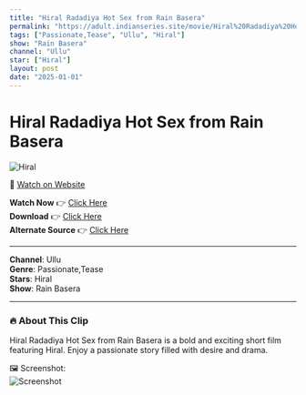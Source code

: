 ```yaml
---
title: "Hiral Radadiya Hot Sex from Rain Basera"
permalink: "https://adult.indianseries.site/movie/Hiral%20Radadiya%20Hot%20Sex%20from%20Rain%20Basera"
tags: ["Passionate,Tease", "Ullu", "Hiral"]
show: "Rain Basera"
channel: "Ullu"
star: ["Hiral"]
layout: post
date: "2025-01-01"
---
```


# Hiral Radadiya Hot Sex from Rain Basera

![Hiral](https://shorts.desisins.com/wp-content/uploads/2023/05/Hiral-Radadiya-Rain-Basera-Ullu-Hot-Scene-shorts.desisins.com_.jpg)

🔗 [Watch on Website](https://adult.indianseries.site/movie/Hiral%20Radadiya%20Hot%20Sex%20from%20Rain%20Basera)

**Watch Now** 👉 [Click Here](https://adult.indianseries.site/movie/Hiral%20Radadiya%20Hot%20Sex%20from%20Rain%20Basera)  
**Download** 👉 [Click Here](https://adult.indianseries.site/movie/Hiral%20Radadiya%20Hot%20Sex%20from%20Rain%20Basera)  
**Alternate Source** 👉 [Click Here](https://adult.indianseries.site/movie/Hiral%20Radadiya%20Hot%20Sex%20from%20Rain%20Basera)

---

**Channel**: Ullu  
**Genre**: Passionate,Tease  
**Stars**: Hiral  
**Show**: Rain Basera

---

### 🔥 About This Clip

Hiral Radadiya Hot Sex from Rain Basera is a bold and exciting short film featuring Hiral. Enjoy a passionate story filled with desire and drama.
 
🖼️ Screenshot:  
![Screenshot](https://shorts.desisins.com/wp-content/uploads/2023/05/Hiral-Radadiya-Rain-Basera-Ullu-Hot-Scene-shorts.desisins.com_.jpg)
